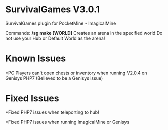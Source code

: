 # SurvivalGames  V3.0.1
SurvivalGames plugin for PocketMine - ImagicalMine

Commands:
**/sg make [WORLD]** Creates an arena in the specified world!Do not use your Hub or Default World as the arena!

# Known Issues

*PC Players can't open chests or inventory when running V2.0.4 on Genisys PHP7 (Believed to be a Genisys issue)

# Fixed Issues

*Fixed PHP7 issues when teleporting to hub!

*Fixed PHP7 issues when running ImagicalMine or Genisys
